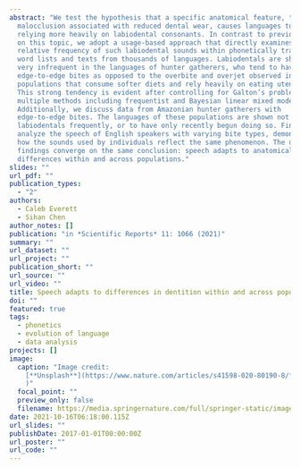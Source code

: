 ```yaml
---
abstract: "We test the hypothesis that a specific anatomical feature, the dental
  malocclusion associated with reduced dental wear, causes languages to adapt by
  relying more heavily on labiodental consonants. In contrast to previous work
  on this topic, we adopt a usage-based approach that directly examines the
  relative frequency of such labiodental sounds within phonetically transcribed
  word lists and texts from thousands of languages. Labiodentals are shown to be
  very infrequent in the languages of hunter gatherers, who tend to have
  edge-to-edge bites as opposed to the overbite and overjet observed in
  populations that consume softer diets and rely heavily on eating utensils.
  This strong tendency is evident after controlling for Galton’s problem via
  multiple methods including frequentist and Bayesian linear mixed modeling.
  Additionally, we discuss data from Amazonian hunter gatherers with
  edge-to-edge bites. The languages of these populations are shown not to use
  labiodentals frequently, or to have only recently begun doing so. Finally, we
  analyze the speech of English speakers with varying bite types, demonstrating
  how the sounds used by individuals reflect the same phenomenon. The diverse
  findings converge on the same conclusion: speech adapts to anatomical
  differences within and across populations."
slides: ""
url_pdf: ""
publication_types:
  - "2"
authors:
  - Caleb Everett
  - Sihan Chen
author_notes: []
publication: "in *Scientific Reports* 11: 1066 (2021)"
summary: ""
url_dataset: ""
url_project: ""
publication_short: ""
url_source: ""
url_video: ""
title: Speech adapts to differences in dentition within and across populations
doi: ""
featured: true
tags:
  - phonetics
  - evolution of language
  - data analysis
projects: []
image:
  caption: "Image credit:
    [**Unsplash**](https://www.nature.com/articles/s41598-020-80190-8/figures/2\
    )"
  focal_point: ""
  preview_only: false
  filename: https://media.springernature.com/full/springer-static/image/art%3A10.1038%2Fs41598-020-80190-8/MediaObjects/41598_2020_80190_Fig2_HTML.png?as=webp
date: 2021-10-16T06:18:00.115Z
url_slides: ""
publishDate: 2017-01-01T00:00:00Z
url_poster: ""
url_code: ""
---
```


